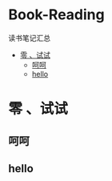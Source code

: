 # Book-Reading
读书笔记汇总
<!-- GFM-TOC -->
* [零 、试试](#零-试试看)
    * [呵呵](#hehe)
    * [hello](#hi)
<!-- GFM-TOC -->
# 零 、试试
## 呵呵

## hello

